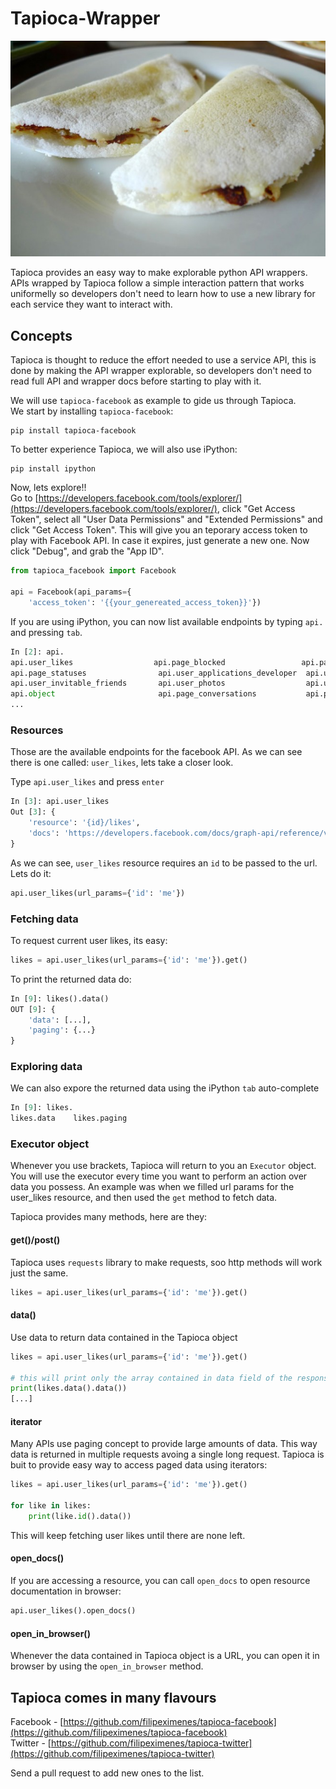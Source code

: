# Tapioca-Wrapper

![Tapioca!!](tapioca.jpg "Tapioca")

Tapioca provides an easy way to make explorable python API wrappers.
APIs wrapped by Tapioca follow a simple interaction pattern that works uniformelly so developers don't need to learn how to use a new library for each service they want to interact with.

## Concepts

Tapioca is thought to reduce the effort needed to use a service API, this is done by making the API wrapper explorable, so developers don't need to read full API and wrapper docs before starting to play with it.

We will use ```tapioca-facebook``` as example to gide us through Tapioca.   
We start by installing ```tapioca-facebook```:
```
pip install tapioca-facebook
```

To better experience Tapioca, we will also use iPython:
```
pip install ipython
```

Now, lets explore!!  
Go to [https://developers.facebook.com/tools/explorer/](https://developers.facebook.com/tools/explorer/), click "Get Access Token", select all "User Data Permissions" and "Extended Permissions" and click "Get Access Token". This will give you an teporary access token to play with Facebook API. In case it expires, just generate a new one. Now click "Debug", and grab the "App ID".

``` python
from tapioca_facebook import Facebook

api = Facebook(api_params={
    'access_token': '{{your_genereated_access_token}}'})

```

If you are using iPython, you can now list available endpoints by typing ```api.``` and pressing ```tab```.

``` python
In [2]: api.
api.user_likes                  api.page_blocked                 api.page_locations               
api.page_statuses                api.user_applications_developer  api.user_friends                 
api.user_invitable_friends       api.user_photos                  api.user_videos
api.object                       api.page_conversations           api.page_milestones  
...            
```

### Resources

Those are the available endpoints for the facebook API. As we can see there is one called: ```user_likes```, lets take a closer look.

Type ```api.user_likes``` and press ```enter```

``` python
In [3]: api.user_likes
Out [3]: {
    'resource': '{id}/likes',
    'docs': 'https://developers.facebook.com/docs/graph-api/reference/v2.2/user/likes'
}
```

As we can see, ```user_likes``` resource requires an ```id``` to be passed to the url. Lets do it:

``` python 
api.user_likes(url_params={'id': 'me'})

```

### Fetching data

To request current user likes, its easy:

``` python 
likes = api.user_likes(url_params={'id': 'me'}).get()
```

To print the returned data do:

``` python
In [9]: likes().data()
OUT [9]: {
    'data': [...],
    'paging': {...}
}
```

### Exploring data

We can also expore the returned data using the iPython ```tab``` auto-complete

``` python
In [9]: likes.
likes.data    likes.paging
```

### Executor object

Whenever you use brackets, Tapioca will return to you an ```Executor``` object. You will use the executor every time you want to perform an action over data you possess. An example was when we filled url params for the user_likes resource, and then used the ```get``` method to fetch data.

Tapioca provides many methods, here are they:

#### get()/post()

Tapioca uses ```requests``` library to make requests, soo http methods will work just the same.
``` python 
likes = api.user_likes(url_params={'id': 'me'}).get()
```

#### data()
Use data to return data contained in the Tapioca object
``` python 
likes = api.user_likes(url_params={'id': 'me'}).get()

# this will print only the array contained in data field of the response
print(likes.data().data())
[...]
```

#### iterator

Many APIs use paging concept to provide large amounts of data. This way data is returned in multiple requests avoing a single long request. 
Tapioca is buit to provide easy way to access paged data using iterators:

``` python
likes = api.user_likes(url_params={'id': 'me'}).get()

for like in likes:
    print(like.id().data())
```
This will keep fetching user likes until there are none left.

#### open_docs()

If you are accessing a resource, you can call ```open_docs``` to open resource documentation in browser:

``` python 
api.user_likes().open_docs()
```

#### open_in_browser()

Whenever the data contained in Tapioca object is a URL, you can open it in browser by using the ```open_in_browser``` method.


## Tapioca comes in many flavours

Facebook - [https://github.com/filipeximenes/tapioca-facebook](https://github.com/filipeximenes/tapioca-facebook)   
Twitter - [https://github.com/filipeximenes/tapioca-twitter](https://github.com/filipeximenes/tapioca-twitter)   

Send a pull request to add new ones to the list.